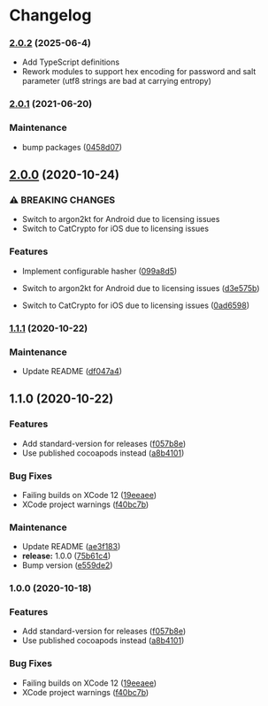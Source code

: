 # Changelog

### [2.0.2](https://github.com/Dwynr/react-native-argon2/compare/v2.0.0...v2.0.2) (2025-06-4)

-   Add TypeScript definitions
-   Rework modules to support hex encoding for password and salt parameter (utf8 strings are bad at carrying entropy)

### [2.0.1](https://github.com/Dwynr/react-native-argon2/compare/v2.0.0...v2.0.1) (2021-06-20)

### Maintenance

-   bump packages ([0458d07](https://github.com/Dwynr/react-native-argon2/commit/0458d07ae5059d806003fda685554fa7193548a6))

## [2.0.0](https://github.com/Dwynr/react-native-argon2/compare/v1.1.1...v2.0.0) (2020-10-24)

### ⚠ BREAKING CHANGES

-   Switch to argon2kt for Android due to licensing issues
-   Switch to CatCrypto for iOS due to licensing issues

### Features

-   Implement configurable hasher ([099a8d5](https://github.com/Dwynr/react-native-argon2/commit/099a8d564c74ed5576da177b96dd54eb2b1e3c01))

-   Switch to argon2kt for Android due to licensing issues ([d3e575b](https://github.com/Dwynr/react-native-argon2/commit/d3e575b8bc15787a14485533b132820ddeac608d))
-   Switch to CatCrypto for iOS due to licensing issues ([0ad6598](https://github.com/Dwynr/react-native-argon2/commit/0ad65981891794c5ade69633e2d1eaba0714d5c5))

### [1.1.1](https://github.com/Dwynr/react-native-argon2/compare/v1.1.0...v1.1.1) (2020-10-22)

### Maintenance

-   Update README ([df047a4](https://github.com/Dwynr/react-native-argon2/commit/df047a43377b5b3dfeac787a163956a45d0d5302))

## 1.1.0 (2020-10-22)

### Features

-   Add standard-version for releases ([f057b8e](https://github.com/Dwynr/react-native-argon2/commit/f057b8efa2e64ce7b4c429959cbf532c3b13ebd1))
-   Use published cocoapods instead ([a8b4101](https://github.com/Dwynr/react-native-argon2/commit/a8b410116c803660f85d2a7d2f223a217856e3d9))

### Bug Fixes

-   Failing builds on XCode 12 ([19eeaee](https://github.com/Dwynr/react-native-argon2/commit/19eeaee6b3e1a46f9c39bb8fd29455d8113cc392))
-   XCode project warnings ([f40bc7b](https://github.com/Dwynr/react-native-argon2/commit/f40bc7bcc5a38141048304b0f657da3a9bd04c71))

### Maintenance

-   Update README ([ae3f183](https://github.com/Dwynr/react-native-argon2/commit/ae3f183d1cf92c7b451859efd3206fd21a9a3d30))
-   **release:** 1.0.0 ([75b61c4](https://github.com/Dwynr/react-native-argon2/commit/75b61c4a4c1ddc6085a0482258ff3cd60be7bfc6))
-   Bump version ([e559de2](https://github.com/Dwynr/react-native-argon2/commit/e559de2358302902f7b7574ddef9668a63d8ae90))

### 1.0.0 (2020-10-18)

### Features

-   Add standard-version for releases ([f057b8e](https://github.com/Dwynr/react-native-argon2/commit/f057b8efa2e64ce7b4c429959cbf532c3b13ebd1))
-   Use published cocoapods instead ([a8b4101](https://github.com/Dwynr/react-native-argon2/commit/a8b410116c803660f85d2a7d2f223a217856e3d9))

### Bug Fixes

-   Failing builds on XCode 12 ([19eeaee](https://github.com/Dwynr/react-native-argon2/commit/19eeaee6b3e1a46f9c39bb8fd29455d8113cc392))
-   XCode project warnings ([f40bc7b](https://github.com/Dwynr/react-native-argon2/commit/f40bc7bcc5a38141048304b0f657da3a9bd04c71))
